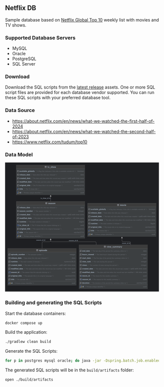 ## Netflix DB

Sample database based on [Netflix Global Top 10](https://www.netflix.com/tudum/top10) weekly list with movies and TV shows.

### Supported Database Servers

* MySQL
* Oracle
* PostgreSQL
* SQL Server

### Download
Download the SQL scripts from the [latest release](../../releases) assets. One or more SQL script files are provided for each database vendor supported. You can run these SQL scripts with your preferred database tool.


### Data Source

* https://about.netflix.com/en/news/what-we-watched-the-first-half-of-2024
* https://about.netflix.com/en/news/what-we-watched-the-second-half-of-2023
* https://www.netflix.com/tudum/top10


### Data Model

![database.png](src/main/resources/images/database.png)

### Building and generating the SQL Scripts

Start the database containers:
```bash
docker compose up
```

Build the application:
```bash
./gradlew clean build
```

Generate the SQL Scripts:
```bash
for p in postgres mysql oracle; do java -jar -Dspring.batch.job.enabled=false -Dspring.profiles.active=$p build/libs/netflixdb-0.0.1-SNAPSHOT.jar; done
```

The generated SQL scripts will be in the `build/artifacts` folder:
```bash
open ./build/artifacts
```
